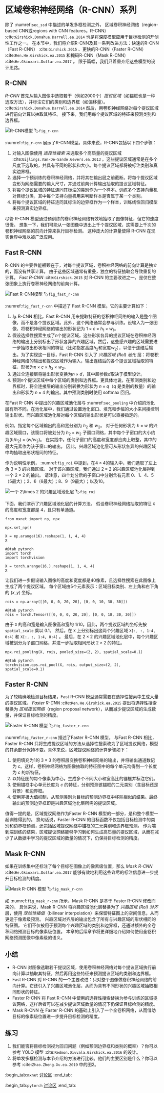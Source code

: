 # 区域卷积神经网络（R-CNN）系列

除了 :numref:`sec_ssd` 中描述的单发多框检测之外，
区域卷积神经网络（region-based CNN或regions with CNN features，R-CNN） :cite:`Girshick.Donahue.Darrell.ea.2014` 也是将深度模型应用于目标检测的开创性工作之一。
在本节中，我们将介绍R-CNN及其一系列改进方法：快速的R-CNN（Fast R-CNN） :cite:`Girshick.2015` 、更快的R-CNN（Faster R-CNN） :cite:`Ren.He.Girshick.ea.2015` 和掩码R-CNN（Mask R-CNN） :cite:`He.Gkioxari.Dollar.ea.2017` 。
限于篇幅，我们只着重介绍这些模型的设计思路。 

## R-CNN

*R-CNN* 首先从输入图像中选取若干（例如2000个）*提议区域*（如锚框也是一种选取方法），并标注它们的类别和边界框（如偏移量）。 :cite:`Girshick.Donahue.Darrell.ea.2014` 然后，用卷积神经网络对每个提议区域进行前向计算以抽取其特征。
接下来，我们用每个提议区域的特征来预测类别和边界框。 

![R-CNN模型](../img/r-cnn.svg)
:label:`fig_r-cnn`

:numref:`fig_r-cnn` 展示了R-CNN模型。具体来说，R-CNN包括以下四个步骤： 

1. 对输入图像使用 *选择性搜索* 来选取多个高质量的提议区域 :cite:`Uijlings.Van-De-Sande.Gevers.ea.2013` 。这些提议区域通常是在多个尺度下选取的，并具有不同的形状和大小。每个提议区域都将被标注类别和真实边界框。
1. 选择一个预训练的卷积神经网络，并将其在输出层之前截断。将每个提议区域变形为网络需要的输入尺寸，并通过前向计算输出抽取的提议区域特征。 
1. 将每个提议区域的特征连同其标注的类别作为一个样本。训练多个支持向量机对目标分类，其中每个支持向量机用来判断样本是否属于某一个类别。
1. 将每个提议区域的特征连同其标注的边界框作为一个样本，训练线性回归模型来预测真实边界框。

尽管 R-CNN 模型通过预训练的卷积神经网络有效地抽取了图像特征，但它的速度很慢。
想象一下，我们可能从一张图像中选出上千个提议区域，这需要上千次的卷积神经网络的前向计算来执行目标检测。
这种庞大的计算量使得 R-CNN 在现实世界中难以被广泛应用。 

## Fast R-CNN

R-CNN 的主要性能瓶颈在于，对每个提议区域，卷积神经网络的前向计算是独立的，而没有共享计算。
由于这些区域通常有重叠，独立的特征抽取会导致重复的计算。
*Fast R-CNN* :cite:`Girshick.2015` 对 R-CNN 的主要改进之一，是仅在整张图象上执行卷积神经网络的前向计算。  

![Fast R-CNN模型](../img/fast-rcnn.svg)
:label:`fig_fast_r-cnn`

:numref:`fig_fast_r-cnn` 中描述了 Fast R-CNN 模型。它的主要计算如下： 

1. 与 R-CNN 相比，Fast R-CNN 用来提取特征的卷积神经网络的输入是整个图像，而不是各个提议区域。此外，这个网络通常会参与训练。设输入为一张图像，将卷积神经网络的输出的形状记为 $1 \times c \times h_1  \times w_1$。
1. 假设选择性搜索生成了$n$个提议区域。这些形状各异的提议区域在卷积神经网络的输出上分别标出了形状各异的兴趣区域。然后，这些感兴趣的区域需要进一步抽取出形状相同的特征（比如指定高度$h_2$和宽度$w_2$），以便于连结后输出。为了实现这一目标，Fast R-CNN 引入了 *兴趣区域 (RoI) 池化* 层：将卷积神经网络的输出和提议区域作为输入，输出连结后的各个提议区域抽取的特征，形状为$n \times c \times h_2 \times w_2$。
1. 通过全连接层将输出形状变换为$n \times d$，其中超参数$d$取决于模型设计。
1. 预测$n$个提议区域中每个区域的类别和边界框。更具体地说，在预测类别和边界框时，将全连接层的输出分别转换为形状为 $n \times q$（$q$ 是类别的数量）的输出和形状为 $n \times 4$ 的输出。其中预测类别时使用 softmax 回归。

在Fast R-CNN 中提出的兴趣区域池化层与 :numref:`sec_pooling` 中介绍的池化层有所不同。在池化层中，我们通过设置池化窗口、填充和步幅的大小来间接控制输出形状。而兴趣区域池化层对每个区域的输出形状是可以直接指定的。 

例如，指定每个区域输出的高和宽分别为 $h_2$ 和 $w_2$。
对于任何形状为 $h \times w$ 的兴趣区域窗口，该窗口将被划分为 $h_2 \times w_2$ 子窗口网格，其中每个子窗口的大小约为$(h/h_2) \times (w/w_2)$。
在实践中，任何子窗口的高度和宽度都应向上取整，其中的最大元素作为该子窗口的输出。
因此，兴趣区域池化层可从形状各异的兴趣区域中均抽取出形状相同的特征。

作为说明性示例， :numref:`fig_roi` 中提到，在$4 \times 4$的输入中，我们选取了左上角 $3\times 3$ 的兴趣区域。
对于该兴趣区域，我们通过 $2\times 2$ 的兴趣区域池化层得到一个 $2\times 2$ 的输出。
请注意，四个划分后的子窗口中分别含有元素 0、1、4、5（5最大）；2、6（6最大）；8、9（9最大）；以及10。 

![一个 $2\times 2$ 的兴趣区域池化层](../img/roi.svg)
:label:`fig_roi`

下面，我们演示了兴趣区域池化层的计算方法。
假设卷积神经网络抽取的特征 `X` 的高度和宽度都是 4，且只有单通道。

```{.python .input}
from mxnet import np, npx

npx.set_np()

X = np.arange(16).reshape(1, 1, 4, 4)
X
```

```{.python .input}
#@tab pytorch
import torch
import torchvision

X = torch.arange(16.).reshape(1, 1, 4, 4)
X
```

让我们进一步假设输入图像的高度和宽度都是40像素，且选择性搜索在此图像上生成了两个提议区域。
每个区域由5个元素表示：区域目标类别、左上角和右下角的 $(x, y)$ 坐标。

```{.python .input}
rois = np.array([[0, 0, 0, 20, 20], [0, 0, 10, 30, 30]])
```

```{.python .input}
#@tab pytorch
rois = torch.Tensor([[0, 0, 0, 20, 20], [0, 0, 10, 30, 30]])
```

由于 `X` 的高和宽是输入图像高和宽的 $1/10$，因此，两个提议区域的坐标先按 `spatial_scale` 乘以 0.1。
然后，在 `X` 上分别标出这两个兴趣区域 `X[:, :, 1:4, 0:4]` 和 `X[:, :, 1:4, 0:4]` 。
最后，在 $2\times 2$ 的兴趣区域池化层中，每个兴趣区域被划分为子窗口网格，并进一步抽取相同形状 $2\times 2$ 的特征。

```{.python .input}
npx.roi_pooling(X, rois, pooled_size=(2, 2), spatial_scale=0.1)
```

```{.python .input}
#@tab pytorch
torchvision.ops.roi_pool(X, rois, output_size=(2, 2), spatial_scale=0.1)
```

## Faster R-CNN

为了较精确地检测目标结果，Fast R-CNN 模型通常需要在选择性搜索中生成大量的提议区域。
*Faster R-CNN*  :cite:`Ren.He.Girshick.ea.2015` 提出将选择性搜索替换为 *区域提议网络*（region proposal network），从而减少提议区域的生成数量，并保证目标检测的精度。 

![Faster R-CNN 模型](../img/faster-rcnn.svg)
:label:`fig_faster_r-cnn`

:numref:`fig_faster_r-cnn` 描述了Faster R-CNN 模型。
与Fast R-CNN 相比，Faster R-CNN 只将生成提议区域的方法从选择性搜索改为了区域提议网络，模型的其余部分保持不变。具体来说，区域提议网络的计算步骤如下： 

1. 使用填充为1的 $3\times 3$ 的卷积层变换卷积神经网络的输出，并将输出通道数记为 $c$。这样，卷积神经网络为图像抽取的特征图中的每个单元均得到一个长度为 $c$ 的新特征。
1. 以特征图的每个像素为中心，生成多个不同大小和宽高比的锚框并标注它们。
1. 使用锚框中心单元长度为 $c$ 的特征，分别预测该锚框的二元类别（含目标还是背景）和边界框。
1. 使用非极大值抑制，从预测类别为目标的预测边界框中移除相似的结果。最终输出的预测边界框即是兴趣区域池化层所需的提议区域。

值得一提的是，区域提议网络作为Faster R-CNN 模型的一部分，是和整个模型一起训练得到的。
换句话说，Faster R-CNN 的目标函数不仅包括目标检测中的类别和边界框预测，还包括区域提议网络中锚框的二元类别和边界框预测。
作为端到端训练的结果，区域提议网络能够学习到如何生成高质量的提议区域，从而在减少了从数据中学习的提议区域的数量的情况下，仍保持目标检测的精度。 

## Mask R-CNN

如果在训练集中还标注了每个目标在图像上的像素级位置，那么 *Mask R-CNN*  :cite:`He.Gkioxari.Dollar.ea.2017` 能够有效地利用这些详尽的标注信息进一步提升目标检测的精度。 

![Mask R-CNN 模型](../img/mask-rcnn.svg)
:label:`fig_mask_r-cnn`

如 :numref:`fig_mask_r-cnn` 所示，Mask R-CNN 是基于 Faster R-CNN 修改而来的。
具体来说，Mask R-CNN 将兴趣区域池化层替换为了
*兴趣区域 (RoI) 对齐* 层，使用 *双线性插值*（bilinear interpolation）来保留特征图上的空间信息，从而更适于像素级预测。
兴趣区域对齐层的输出包含了所有与兴趣区域的形状相同的特征图。
它们不仅被用于预测每个兴趣区域的类别和边界框，还通过额外的全卷积网络预测目标的像素级位置。
本章的后续章节将更详细地介绍如何使用全卷积网络预测图像中像素级的语义。 

## 小结

* R-CNN 对图像选取若干提议区域，使用卷积神经网络对每个提议区域执行前向计算以抽取其特征，然后再用这些特征来预测提议区域的类别和边界框。
* Fast R-CNN 对 R-CNN 的一个主要改进：只对整个图像做卷积神经网络的前向计算。它还引入了兴趣区域池化层，从而为具有不同形状的兴趣区域抽取相同形状的特征。
* Faster R-CNN 将 Fast R-CNN 中使用的选择性搜索替换为参与训练的区域提议网络，这样后者可以在减少提议区域数量的情况下仍保证目标检测的精度。
* Mask R-CNN 在 Faster R-CNN 的基础上引入了一个全卷积网络，从而借助目标的像素级位置进一步提升目标检测的精度。

## 练习

1. 我们能否将目标检测视为回归问题（例如预测边界框和类别的概率）？你可以参考 YOLO 模型 :cite:`Redmon.Divvala.Girshick.ea.2016` 的设计。
1. 将单发多框检测与本节介绍的方法进行比较。他们的主要区别是什么？你可以参考 :cite:`Zhao.Zheng.Xu.ea.2019` 中的图2。

:begin_tab:`mxnet`
[讨论区](https://discuss.d2l.ai/t/3206)
:end_tab:

:begin_tab:`pytorch`
[讨论区](https://discuss.d2l.ai/t/3207)
:end_tab:
